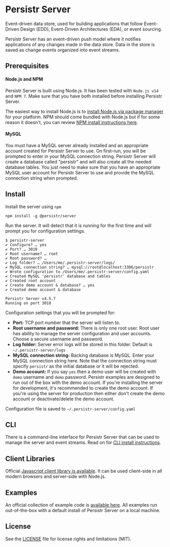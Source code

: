 # Persistr Server

Event-driven data store, used for building applications that follow Event-Driven Design (EDD), Event-Driven Architectures (EDA), or event sourcing.

Persistr Server has an event-driven push model where it notifies applications of any changes made in the data store. Data in the store is saved as change events organized into event streams.

## Prerequisites

#### Node.js and NPM

Persistr Server is built using Node.js. It has been tested with `Node.js v14` and `NPM 7`. Make sure that you have both installed before installing Persistr Server.

The easiest way to install Node.js is to [install Node.js via package manager](https://nodejs.org/en/download/package-manager/) for your platform. NPM should come bundled with Node.js but if for some reason it doesn't, you can review [NPM install instructions here](https://www.npmjs.com/get-npm).

#### MySQL

You must have a MySQL server already installed and an appropriate account created for Persistr Server to use. On first-run, you will be prompted to enter in your MySQL connection string. Persistr Server will create a database called "persistr" and will also create all the needed database tables. You just need to make sure that you have an appropriate MySQL user account for Persistr Server to use and provide the MySQL connection string when prompted.

## Install

Install the server using `npm`

```
npm install -g @persistr/server
```

Run the server. It will detect that it is running for the first time and will prompt you for configuration settings.

```
$ persistr-server
✔ Configure? … yes
✔ Port? … 3010
✔ Root username? … root
✔ Root password? … 
✔ Log folder? … /Users/me/.persistr-server/logs/
✔ MySQL connection string? … mysql://root@localhost:3306/persistr
✔ Wrote configuration to /Users/me/.persistr-server/config.yaml
✔ Created MySQL 'persistr' database and tables
✔ Created root account
✔ Create demo account & database? … yes
✔ Created demo account & database

Persistr Server v4.5.7
Running on port 3010
```

Configuration settings that you will be prompted for:

- **Port:** TCP port number that the server will listen to.
- **Root username and password:** There is only one root user. Root user has ability to manage the server configuration and user accounts. Choose a secure username and password.
- **Log folder:** Server error logs will be stored in this folder. Default is `~/.persistr-server/logs`
- **MySQL connection string:** Backing database is MySQL. Enter your MySQL connection string here. Note that the connection string must specify `persistr` as the initial database or it will be rejected.
- **Demo account:** If you say `yes` then a demo user will be created with `demo` username and `demo` password. Persistr examples are designed to run out of the box with the demo account. If you're installing the server for development, it's recommended to create the demo account. If you're using the server for production then either don't create the demo account or deactivate/delete the demo account.

Configuration file is saved to `~/.persistr-server/config.yaml`

## CLI

There is a command-line interface for Persistr Server that can be used to manage the server and event streams. Read on for [CLI install instructions](https://github.com/persistr/cli).

## Client Libraries

Official [Javascript client library is available](https://github.com/persistr/js). It can be used client-side in all modern browsers and server-side with Node.js.

## Examples

An official collection of example code is [available here](https://github.com/persistr/examples). All examples run out-of-the-box with a default install of Persistr Server on a local machine.

## License

See the [LICENSE](LICENSE) file for license rights and limitations (MIT).
